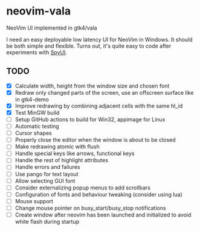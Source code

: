 # neovim-vala
NeoVim UI implemented in gtk4/vala

I need an easy deployable low latency UI for NeoVim in Windows. It should be both simple and flexible.
Turns out, it's quite easy to code after experiments with [SpyUI](https://github.com/sakhnik/nvim-gdb/blob/07aa4b435a832b122154a157ab6892ac4efb81fb/test/spy_ui.py).

## TODO

- [x] Calculate width, height from the window size and chosen font
- [x] Redraw only changed parts of the screen, use an offscreen surface like in gtk4-demo
- [x] Improve redrawing by combining adjacent cells with the same hl_id
- [x] Test MinGW build
- [ ] Setup GitHub actions to build for Win32, appimage for Linux
- [ ] Automatic testing
- [ ] Cursor shapes
- [ ] Properly close the editor when the window is about to be closed
- [ ] Make redrawing atomic with flush
- [ ] Handle special keys like arrows, functional keys
- [ ] Handle the rest of highlight attributes
- [ ] Handle errors and failures
- [ ] Use pango for text layout
- [ ] Allow selecting GUI font
- [ ] Consider externalizing popup menus to add scrollbars
- [ ] Configuration of fonts and behaviour tweaking (consider using lua)
- [ ] Mouse support
- [ ] Change mouse pointer on busy_start/busy_stop notifications
- [ ] Create window after neovim has been launched and initialized to avoid white flash during startup
